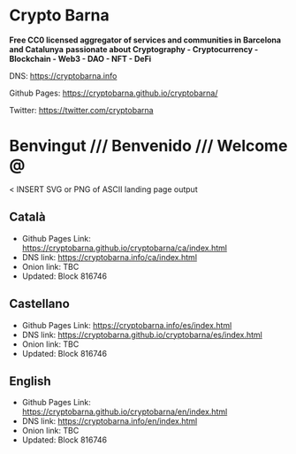 # Crypto Barna

**Free CC0 licensed aggregator of services and communities in Barcelona and Catalunya**
**passionate about Cryptography - Cryptocurrency - Blockchain - Web3 - DAO - NFT - DeFi**

DNS: https://cryptobarna.info

Github Pages: https://cryptobarna.github.io/cryptobarna/

Twitter: https://twitter.com/cryptobarna

# Benvingut /// Benvenido /// Welcome @

< INSERT SVG or PNG of ASCII landing page output
        
## Català 
- Github Pages Link: https://cryptobarna.github.io/cryptobarna/ca/index.html
- DNS link: https://cryptobarna.info/ca/index.html
- Onion link: TBC
- Updated: Block 816746 

## Castellano 
- Github Pages Link: https://cryptobarna.info/es/index.html
- DNS link: https://cryptobarna.github.io/cryptobarna/es/index.html
- Onion link: TBC
- Updated: Block 816746 

## English
- Github Pages Link: https://cryptobarna.github.io/cryptobarna/en/index.html
- DNS link: https://cryptobarna.info/en/index.html
- Onion link: TBC
- Updated: Block 816746 
